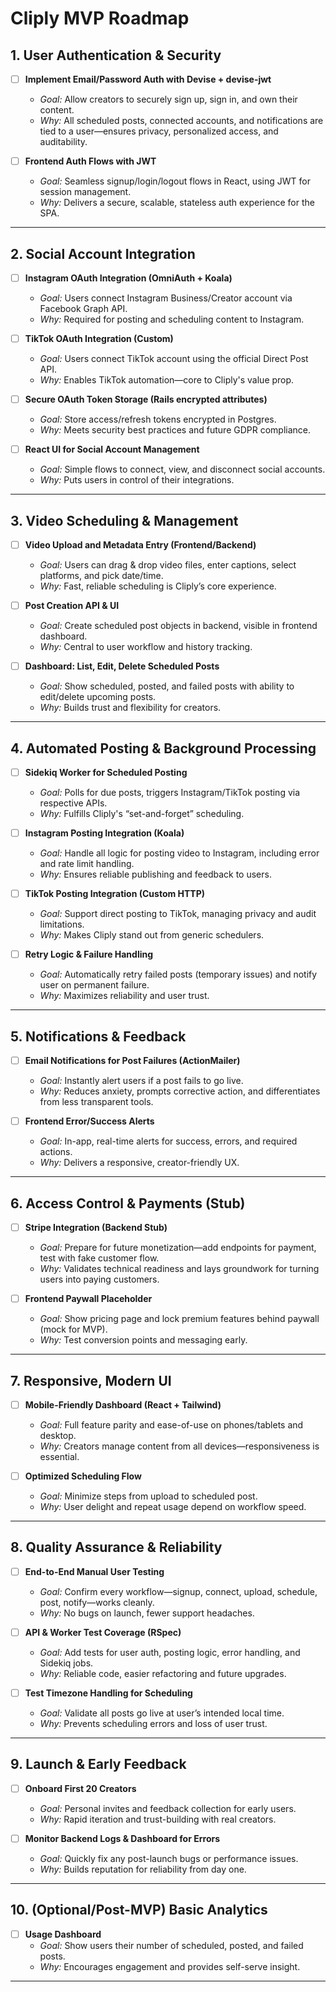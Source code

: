 # Cliply MVP Roadmap

## 1. User Authentication & Security

- [ ] **Implement Email/Password Auth with Devise + devise-jwt**
    - *Goal:* Allow creators to securely sign up, sign in, and own their content.
    - *Why:* All scheduled posts, connected accounts, and notifications are tied to a user—ensures privacy, personalized access, and auditability.

- [ ] **Frontend Auth Flows with JWT**
    - *Goal:* Seamless signup/login/logout flows in React, using JWT for session management.
    - *Why:* Delivers a secure, scalable, stateless auth experience for the SPA.

---

## 2. Social Account Integration

- [ ] **Instagram OAuth Integration (OmniAuth + Koala)**
    - *Goal:* Users connect Instagram Business/Creator account via Facebook Graph API.
    - *Why:* Required for posting and scheduling content to Instagram.

- [ ] **TikTok OAuth Integration (Custom)**
    - *Goal:* Users connect TikTok account using the official Direct Post API.
    - *Why:* Enables TikTok automation—core to Cliply's value prop.

- [ ] **Secure OAuth Token Storage (Rails encrypted attributes)**
    - *Goal:* Store access/refresh tokens encrypted in Postgres.
    - *Why:* Meets security best practices and future GDPR compliance.

- [ ] **React UI for Social Account Management**
    - *Goal:* Simple flows to connect, view, and disconnect social accounts.
    - *Why:* Puts users in control of their integrations.

---

## 3. Video Scheduling & Management

- [ ] **Video Upload and Metadata Entry (Frontend/Backend)**
    - *Goal:* Users can drag & drop video files, enter captions, select platforms, and pick date/time.
    - *Why:* Fast, reliable scheduling is Cliply’s core experience.

- [ ] **Post Creation API & UI**
    - *Goal:* Create scheduled post objects in backend, visible in frontend dashboard.
    - *Why:* Central to user workflow and history tracking.

- [ ] **Dashboard: List, Edit, Delete Scheduled Posts**
    - *Goal:* Show scheduled, posted, and failed posts with ability to edit/delete upcoming posts.
    - *Why:* Builds trust and flexibility for creators.

---

## 4. Automated Posting & Background Processing

- [ ] **Sidekiq Worker for Scheduled Posting**
    - *Goal:* Polls for due posts, triggers Instagram/TikTok posting via respective APIs.
    - *Why:* Fulfills Cliply's “set-and-forget” scheduling.

- [ ] **Instagram Posting Integration (Koala)**
    - *Goal:* Handle all logic for posting video to Instagram, including error and rate limit handling.
    - *Why:* Ensures reliable publishing and feedback to users.

- [ ] **TikTok Posting Integration (Custom HTTP)**
    - *Goal:* Support direct posting to TikTok, managing privacy and audit limitations.
    - *Why:* Makes Cliply stand out from generic schedulers.

- [ ] **Retry Logic & Failure Handling**
    - *Goal:* Automatically retry failed posts (temporary issues) and notify user on permanent failure.
    - *Why:* Maximizes reliability and user trust.

---

## 5. Notifications & Feedback

- [ ] **Email Notifications for Post Failures (ActionMailer)**
    - *Goal:* Instantly alert users if a post fails to go live.
    - *Why:* Reduces anxiety, prompts corrective action, and differentiates from less transparent tools.

- [ ] **Frontend Error/Success Alerts**
    - *Goal:* In-app, real-time alerts for success, errors, and required actions.
    - *Why:* Delivers a responsive, creator-friendly UX.

---

## 6. Access Control & Payments (Stub)

- [ ] **Stripe Integration (Backend Stub)**
    - *Goal:* Prepare for future monetization—add endpoints for payment, test with fake customer flow.
    - *Why:* Validates technical readiness and lays groundwork for turning users into paying customers.

- [ ] **Frontend Paywall Placeholder**
    - *Goal:* Show pricing page and lock premium features behind paywall (mock for MVP).
    - *Why:* Test conversion points and messaging early.

---

## 7. Responsive, Modern UI

- [ ] **Mobile-Friendly Dashboard (React + Tailwind)**
    - *Goal:* Full feature parity and ease-of-use on phones/tablets and desktop.
    - *Why:* Creators manage content from all devices—responsiveness is essential.

- [ ] **Optimized Scheduling Flow**
    - *Goal:* Minimize steps from upload to scheduled post.
    - *Why:* User delight and repeat usage depend on workflow speed.

---

## 8. Quality Assurance & Reliability

- [ ] **End-to-End Manual User Testing**
    - *Goal:* Confirm every workflow—signup, connect, upload, schedule, post, notify—works cleanly.
    - *Why:* No bugs on launch, fewer support headaches.

- [ ] **API & Worker Test Coverage (RSpec)**
    - *Goal:* Add tests for user auth, posting logic, error handling, and Sidekiq jobs.
    - *Why:* Reliable code, easier refactoring and future upgrades.

- [ ] **Test Timezone Handling for Scheduling**
    - *Goal:* Validate all posts go live at user’s intended local time.
    - *Why:* Prevents scheduling errors and loss of user trust.

---

## 9. Launch & Early Feedback

- [ ] **Onboard First 20 Creators**
    - *Goal:* Personal invites and feedback collection for early users.
    - *Why:* Rapid iteration and trust-building with real creators.

- [ ] **Monitor Backend Logs & Dashboard for Errors**
    - *Goal:* Quickly fix any post-launch bugs or performance issues.
    - *Why:* Builds reputation for reliability from day one.

---

## 10. (Optional/Post-MVP) Basic Analytics

- [ ] **Usage Dashboard**
    - *Goal:* Show users their number of scheduled, posted, and failed posts.
    - *Why:* Encourages engagement and provides self-serve insight.

---

